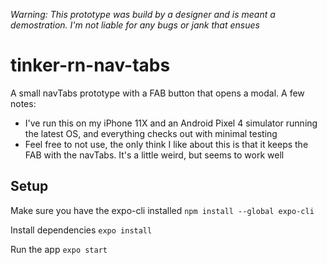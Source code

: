 _Warning: This prototype was build by a designer and is meant a demostration. I'm not liable for any bugs or jank that ensues_

# tinker-rn-nav-tabs
A small navTabs prototype with a FAB button that opens a modal. A few notes:
- I've run this on my iPhone 11X and an Android Pixel 4 simulator running the latest OS, and everything checks out with minimal testing
- Feel free to not use, the only think I like about this is that it keeps the FAB with the navTabs. It's a little weird, but seems to work well

## Setup
Make sure you have the expo-cli installed
```npm install --global expo-cli```

Install dependencies
```expo install```

Run the app
```expo start```
